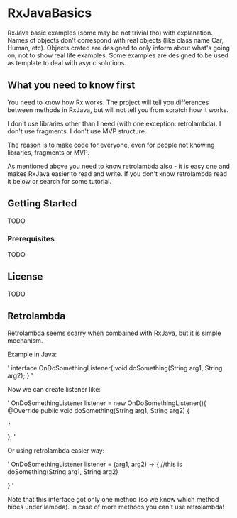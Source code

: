 # RxJavaBasics

RxJava basic examples (some may be not trivial tho) with explanation.
Names of objects don't correspond with real objects (like class name Car, Human, etc).
Objects crated are designed to only inform about what's going on, not to show real life examples.
Some examples are designed to be used as template to deal with async solutions.

## What you need to know first

You need to know how Rx works.
The project will tell you differences between methods in RxJava, but will not tell you from scratch how it works.

I don't use libraries other than I need (with one exception: retrolambda).
I don't use fragments.
I don't use MVP structure.

The reason is to make code for everyone, even for people not knowing libraries, fragments or MVP.

As mentioned above you need to know retrolambda also - it is easy one and makes RxJava easier to read and write.
If you don't know retrolambda read it below or search for some tutorial.

## Getting Started

TODO

### Prerequisites

TODO

## License

TODO

## Retrolambda

Retrolambda seems scarry when combained with RxJava, but it is simple mechanism.

Example in Java:

'
interface OnDoSomethingListener{
  void doSomething(String arg1, String arg2);
}
'

Now we can create listener like:

'
OnDoSomethingListener listener = new OnDoSomethingListener(){
    @Override
    public void doSomething(String arg1, String arg2) {
        
    }
};
'

Or using retrolambda easier way:

'
OnDoSomethingListener listener = (arg1, arg2) -> { //this is doSomething(String arg1, String arg2)

}
'

Note that this interface got only one method (so we know which method hides under lambda).
In case of more methods you can't use retrolambda!
